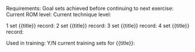 Requirements:
Goal sets achieved before continuing to next exercise:
Current ROM level:
Current technique level:

1 set {{title}} record:
2 set {{title}} record:
3 set {{title}} record:
4 set {{title}} record:

Used in training: Y/N
current training sets for {{title}}: